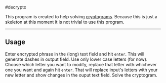#decrypto

This program is created to help solving [cryptograms](https://en.wikipedia.org/wiki/Cryptogram).
Because this is just a skeleton at this moment it is not trivial to use this program.
___
## Usage
Enter encrypted phrase in the (long) text field and hit `enter`. This will generate dashes in output field. Use only lower case letters (for now). 
Choose which letter you want to modify, replace that letter with whichever one you want and again hit `enter`. That will replace input's letters with your new letter and show changes in the ouput text field. Solve the cryptogram.

